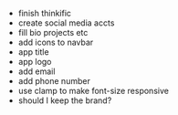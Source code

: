 -   finish thinkific
-   create social media accts
-   fill bio projects etc
-   add icons to navbar
-   app title
-   app logo
-   add email
-   add phone number
-   use clamp to make font-size responsive
-   should I keep the brand?
